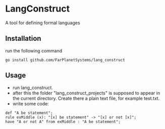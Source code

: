 # LangConstruct
A tool for defining formal languages
## Installation
run the following command
```
go install github.com/FarPlanetSystems/lang_construct
```
## Usage
- run lang_construct.
- after this the folder "lang_construct_projects" is supposed to appear in the current directory. Create there a plain text file, for example test.txt.
- write some code:
```
def "A be statement";
rule exMiddle (x): "[x] be statement" -> "[x] or not [x]";
have "A or not A" from exMiddle : "A be statement";
```